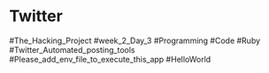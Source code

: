 # Twitter




#The_Hacking_Project
#week_2_Day_3
#Programming
#Code
#Ruby
#Twitter_Automated_posting_tools
#Please_add_env_file_to_execute_this_app
#HelloWorld

